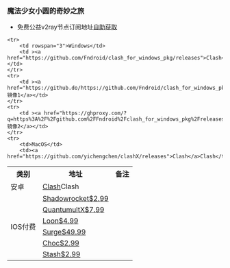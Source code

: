 ### 魔法少女小圆的奇妙之旅
* 免费公益v2ray节点订阅地址[自助获取](https://www.v2rayfree.eu.org/post/free-v2ray)

<table>
   <tr>
	    <th>类别</th>
	    <th>地址</th>
	    <th>备注</th>  
	</tr >

    <tr>
        <td rowspan="3">Windows</td>    
        <td ><a href="https://github.com/Fndroid/clash_for_windows_pkg/releases">Clash</a></td>  
    </tr>
    <tr>
        <td ><a href="https://github.do/https://github.com/Fndroid/clash_for_windows_pkg/releases/download/0.19.14/Clash.for.Windows.Setup.0.19.14.exe">镜像1</a></td> 
    </tr>
    <tr>
        <td ><a href="https://ghproxy.com/?q=https%3A%2F%2Fgithub.com%2FFndroid%2Fclash_for_windows_pkg%2Freleases%2Fdownload%2F0.19.14%2FClash.for.Windows.Setup.0.19.14.exe">镜像2</a></td>  
    </tr>
    <tr>
        <td>MacOS</td> 
        <td><a href="https://github.com/yichengchen/clashX/releases">Clash</a>Clash</td> 
   </tr>
   <tr>
        <td>安卓</td> 
        <td><a href="https://github.com/Kr328/ClashForAndroid/releases">Clash</a>Clash</td> 
   </tr>
   <tr>
        <td rowspan="6">IOS付费</td>    
        <td ><a href="https://apps.apple.com/us/app/id932747118">Shadowrocket$2.99</a></td>  
    </tr>
    <tr>  
        <td ><a href="https://apps.apple.com/us/app/id1443988620">QuantumultX$7.99</a></td>  
    </tr>
    <tr>  
        <td ><a href="https://apps.apple.com/us/app/id1373567447">Loon$4.99</a></td>  
    </tr>
    <tr>  
        <td ><a href="https://apps.apple.com/us/app/id1442620678">Surge$49.99</a></td>  
    </tr>
    <tr>  
        <td ><a href="https://apps.apple.com/us/app/id1582542227">Choc$2.99</a></td>  
    </tr>
    <tr>  
        <td ><a href="https://apps.apple.com/app/id1596063349">Stash$2.99</a></td>  
    </tr>
</table>
